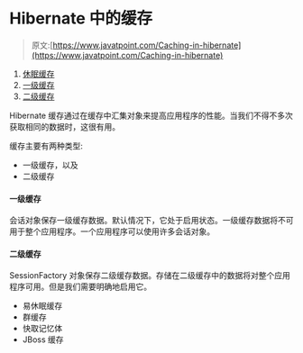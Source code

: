 # Hibernate 中的缓存

> 原文:[https://www.javatpoint.com/Caching-in-hibernate](https://www.javatpoint.com/Caching-in-hibernate)

1.  [休眠缓存](#)
2.  [一级缓存](#)
3.  [二级缓存](#)

Hibernate 缓存通过在缓存中汇集对象来提高应用程序的性能。当我们不得不多次获取相同的数据时，这很有用。

缓存主要有两种类型:

*   一级缓存，以及
*   二级缓存

#### 一级缓存

会话对象保存一级缓存数据。默认情况下，它处于启用状态。一级缓存数据将不可用于整个应用程序。一个应用程序可以使用许多会话对象。

#### 二级缓存

SessionFactory 对象保存二级缓存数据。存储在二级缓存中的数据将对整个应用程序可用。但是我们需要明确地启用它。

*   易休眠缓存
*   群缓存
*   快取记忆体
*   JBoss 缓存